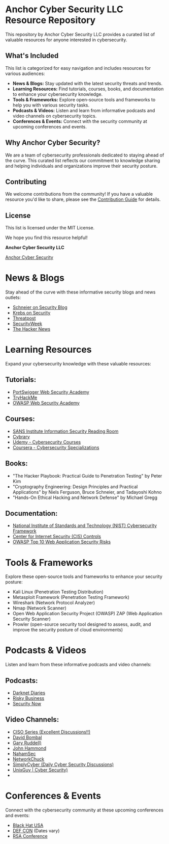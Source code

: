 # Anchor Cyber Security LLC Resource Repository

This repository by Anchor Cyber Security LLC provides a curated list of valuable resources for anyone interested in cybersecurity.

## What's Included

This list is categorized for easy navigation and includes resources for various audiences:

- **News & Blogs:** Stay updated with the latest security threats and trends.
- **Learning Resources:** Find tutorials, courses, books, and documentation to enhance your cybersecurity knowledge.
- **Tools & Frameworks:** Explore open-source tools and frameworks to help you with various security tasks.
- **Podcasts & Videos:** Listen and learn from informative podcasts and video channels on cybersecurity topics.
- **Conferences & Events:** Connect with the security community at upcoming conferences and events.

## Why Anchor Cyber Security?

We are a team of cybersecurity professionals dedicated to staying ahead of the curve. This curated list reflects our commitment to knowledge sharing and helping individuals and organizations improve their security posture.

## Contributing

We welcome contributions from the community! If you have a valuable resource you'd like to share, please see the [Contribution Guide]([link_to_contribution_guide](https://github.com/AnchorCyberSecurity/ACS-Knowledge-Vault/blob/main/CONTRIBUTING.md)) for details.

## License

This list is licensed under the MIT License.

We hope you find this resource helpful!

**Anchor Cyber Security LLC**

[Anchor Cyber Security](https://www.anchorcybersecurity.com)


# News & Blogs

Stay ahead of the curve with these informative security blogs and news outlets:

- [Schneier on Security Blog](https://www.schneier.com/blog/calendar.html/)
- [Krebs on Security](https://krebsonsecurity.com/)
- [Threatpost](https://threatpost.com/)
- [SecurityWeek](https://www.securityweek.com/)
- [The Hacker News](https://thehackernews.com/)

# Learning Resources

Expand your cybersecurity knowledge with these valuable resources:

## Tutorials:

- [PortSwigger Web Security Academy](https://portswigger.net/web-security)
- [TryHackMe](https://tryhackme.com/login)
- [OWASP Web Security Academy](https://owasp-academy.teachable.com/)

## Courses:

- [SANS Institute Information Security Reading Room](https://www.sans.org/)
- [Cybrary](https://www.cybrary.it/)
- [Udemy - Cybersecurity Courses](https://www.udemy.com/topic/cyber-security/)
- [Coursera - Cybersecurity Specializations](https://www.coursera.org/courses?query=security%20certification)

## Books:

- "The Hacker Playbook: Practical Guide to Penetration Testing" by Peter Kim
- "Cryptography Engineering: Design Principles and Practical Applications" by Niels Ferguson, Bruce Schneier, and Tadayoshi Kohno
- "Hands-On Ethical Hacking and Network Defense" by Michael Gregg

## Documentation:

- [National Institute of Standards and Technology (NIST) Cybersecurity Framework](https://www.nist.gov/cyberframework)
- [Center for Internet Security (CIS) Controls](https://www.cisecurity.org/controls)
- [OWASP Top 10 Web Application Security Risks](https://owasp.org/www-project-top-ten/)

# Tools & Frameworks

Explore these open-source tools and frameworks to enhance your security posture:

- Kali Linux (Penetration Testing Distribution)
- Metasploit Framework (Penetration Testing Framework)
- Wireshark (Network Protocol Analyzer)
- Nmap (Network Scanner)
- Open Web Application Security Project (OWASP) ZAP (Web Application Security Scanner)
- Prowler (open-source security tool designed to assess, audit, and improve the security posture of cloud environments)

# Podcasts & Videos

Listen and learn from these informative podcasts and video channels:

## Podcasts:

- [Darknet Diaries](https://darknetdiaries.com/)
- [Risky Business](https://risky.biz/)
- [Security Now](https://twit.tv/shows/security-now)

## Video Channels:

- [CISO Series (Excellent Discussions!!)](https://www.youtube.com/@CISOSeries)
- [David Bombal](https://www.youtube.com/@davidbombal)
- [Gary Ruddell)](https://www.youtube.com/@garyruddellofficial)
- [John Hammond](https://www.youtube.com/@_JohnHammond)
- [NahamSec](https://www.youtube.com/@NahamSec)
- [NetworkChuck](https://www.youtube.com/@NetworkChuck)
- [SimplyCyber (Daily Cyber Security Discussions)](https://www.youtube.com/@SimplyCyber)
- [UnixGuy | Cyber Security)](https://www.youtube.com/@unixguy)
- 

# Conferences & Events

Connect with the cybersecurity community at these upcoming conferences and events:

- [Black Hat USA](https://www.blackhat.com/us-23/)
- [DEF CON]([https://defcon.org/]) (Dates vary)
- [RSA Conference]([https://www.rsaconference.com/])
